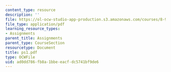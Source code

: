 ```yaml
---
content_type: resource
description: ''
file: https://ol-ocw-studio-app-production.s3.amazonaws.com/courses/8-942-cosmology-fall-2001/ad0dd786fb8a1bbeeacfdc5741bf9de6_ps1.pdf
file_type: application/pdf
learning_resource_types:
- Assignments
parent_title: Assignments
parent_type: CourseSection
resourcetype: Document
title: ps1.pdf
type: OCWFile
uid: ad0dd786-fb8a-1bbe-eacf-dc5741bf9de6
---
```

